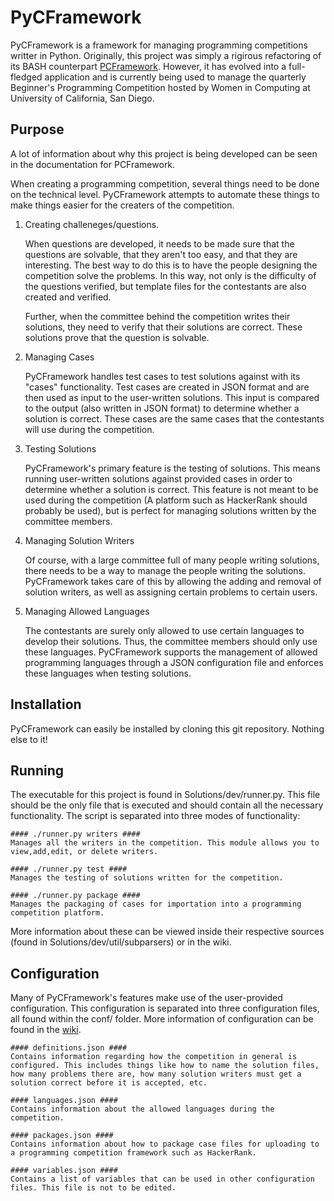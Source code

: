 PyCFramework
============
PyCFramework is a framework for managing programming competitions writter in
Python. Originally, this project was simply a rigirous refactoring of its BASH
counterpart [PCFramework](https://github.com/brandonio21/PCFramework). However,
it has evolved into a full-fledged application and is currently being used to
manage the quarterly Beginner's Programming Competition hosted by Women in 
Computing at University of California, San Diego.

Purpose
-------
A lot of information about why this project is being developed can be seen in
the documentation for PCFramework. 

When creating a programming competition, several things need to be done on the
technical level. PyCFramework attempts to automate these things to make things
easier for the creaters of the competition.

1. Creating challeneges/questions.
    
	When questions are developed, it needs to be made sure that the 
	questions are solvable, that they aren't too easy, and that they are 
	interesting. The best way to do this is to have the people designing
	the competition solve the problems. In this way, not only is the 
	difficulty of the questions verified, but template files for the 
	contestants are also created and verified. 

	Further, when the committee behind the competition writes their 
	solutions, they need to verify that their solutions are correct. These
	solutions prove that the question is solvable.

2. Managing Cases

	PyCFramework handles test cases to test solutions against with its
	"cases" functionality. Test cases are created in JSON format and are
	then used as input to the user-written solutions. This input is compared
	to the output (also written in JSON format) to determine whether a 
	solution is correct. These cases are the same cases that the contestants
	will use during the competition. 

3. Testing Solutions

	PyCFramework's primary feature is the testing of solutions. This means
	running user-written solutions against provided cases in order to 
	determine whether a solution is correct. This feature is not meant to
	be used during the competition (A platform such as HackerRank should
	probably be used), but is perfect for managing solutions written by the
	committee members.

4. Managing Solution Writers

	Of course, with a large committee full of many people writing solutions,
	there needs to be a way to manage the people writing the solutions. 
	PyCFramework takes care of this by allowing the adding and removal of
	solution writers, as well as assigning certain problems to certain users.

5. Managing Allowed Languages

	The contestants are surely only allowed to use certain languages to
	develop their solutions. Thus, the committee members should only
	use these languages. PyCFramework supports the management of allowed
	programming languages through a JSON configuration file and enforces
	these languages when testing solutions.


Installation
------------
PyCFramework can easily be installed by cloning this git repository. Nothing
else to it!



Running
-------
The executable for this project is found in Solutions/dev/runner.py. This file
should be the only file that is executed and should contain all the necessary
functionality. The script is separated into three modes of functionality:

	#### ./runner.py writers ####
	Manages all the writers in the competition. This module allows you to
	view,add,edit, or delete writers. 

	#### ./runner.py test ####
	Manages the testing of solutions written for the competition. 

	#### ./runner.py package ####
	Manages the packaging of cases for importation into a programming
	competition platform.

More information about these can be viewed inside their respective sources
(found in Solutions/dev/util/subparsers) or in the wiki.


Configuration
-------------
Many of PyCFramework's features make use of the user-provided configuration. 
This configuration is separated into three configuration files, all found
within the conf/ folder. More information of configuration can be found in the
[wiki](https://github.com/brandonio21/PyCFramework/wiki/Configuration).
	
	#### definitions.json ####
	Contains information regarding how the competition in general is 
	configured. This includes things like how to name the solution files,
	how many problems there are, how many solution writers must get a 
	solution correct before it is accepted, etc.

	#### languages.json ####
	Contains information about the allowed languages during the competition.

	#### packages.json ####
	Contains information about how to package case files for uploading to
	a programming competition framework such as HackerRank.

	#### variables.json ####
	Contains a list of variables that can be used in other configuration 
	files. This file is not to be edited.
